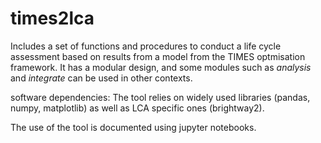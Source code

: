 # times2lca
Includes a set of functions and procedures to conduct a life cycle assessment based on results from a model from the TIMES optmisation framework. It has a modular design, and some modules such as _analysis_ and _integrate_ can be used in other contexts.  

software dependencies:
The tool relies on widely used libraries (pandas, numpy, matplotlib) as well as LCA specific ones (brightway2). 

The use of the tool is documented using jupyter notebooks. 



